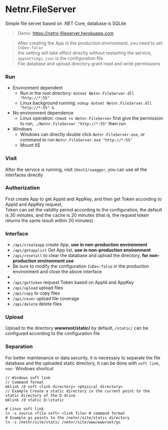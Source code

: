 # Netnr.FileServer
Simple file server based on .NET Core, database is SQLite

> Demo: <https://netnr-fileserver.herokuapp.com>


> After creating the App in the production environment, you need to set `IsDev:false`  
> the setting will take effect directly without restarting the service, `appsettings.json` is the configuration file  
> File database and upload directory grant read and write permissions

### Run
- Environment dependent
    - Run in the root directory: `dotnet Netnr.FileServer.dll "http://*:55"`
    - Linux background running: `nohup dotnet Netnr.FileServer.dll "http://*:55" &`
- No environment dependence
    - Linux operation: `chmod +x Netnr.FileServer` first give the permission to run, `./Netnr.FileServer "http://*:55"` then run
- Windows
    - Windows can directly double click `Netnr.FileServer.exe`, or command to run `Netnr.FileServer.exe "http://*:55"`
    - Mount IIS

### Visit
After the service is running, visit `{Host}/swagger`, you can use all the interfaces directly

### Authorization
First create App to get AppId and AppKey, and then get Token according to AppId and AppKey request,  
Token can set the validity period according to the configuration, the default is 30 minutes, and the cache is 20 minutes (that is, the request token returns the same result within 20 minutes)

### Interface
- `/api/createapp` create App, **use in non-production environment**
- `/api/getapplist` Get App list, **use in non-production environment**
- `/api/resetall` to clear the database and upload the directory, **for non-production environment use**
- Be sure to modify the configuration `IsDev:false` in the production environment and close the above interface
- 
- `/api/gettoken` request Token based on AppId and AppKey
- `/api/upload` upload files
- `/api/copy` to copy files
- `/api/cover` upload file coverage
- `/api/delete` delete files

### Upload
Upload to the directory **wwwroot/static/** by default, `/static/` can be configured according to the configuration file

### Separation
For better maintenance or data security, it is necessary to separate the file database and the uploaded static directory,
It can be done with `soft link`, `non-` Windows shortcut
```
// Windows soft link
// Command format
mklink /d soft <link directory> <physical directory>
// Example Create a static directory in the current point to the static directory of the D drive
mklink /d static D:\static
```
```
# Linux soft link
ln -s source <file soft> <link file> # command format
# Example gs points to the /netnr/site/static directory
ln -s /netnr/site/static /netnr/site/www/wwwroot/gs
```